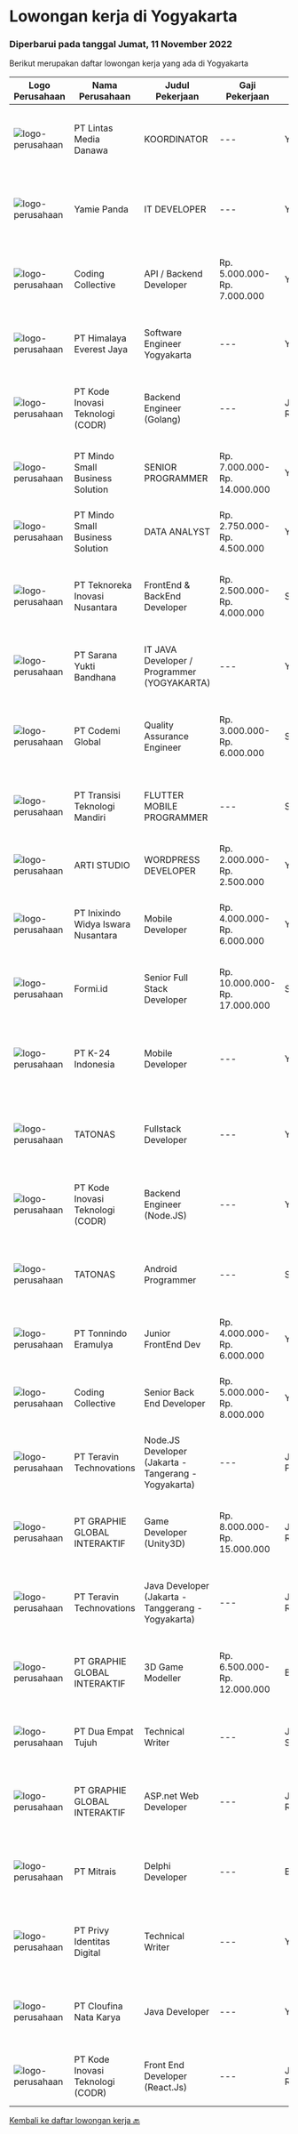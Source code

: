 
  # Lowongan kerja di Yogyakarta

  ### Diperbarui pada tanggal Jumat, 11 November 2022

  Berikut merupakan daftar lowongan kerja yang ada di Yogyakarta

  |Logo Perusahaan | Nama Perusahaan | Judul Pekerjaan | Gaji Pekerjaan | Lokasi | Deskripsi | Tanggal diunggah | Pranala |
  | -------------- | --------------- | --------------- | --------- | --------- | -------------- | ------- | ----------- |
  |![logo-perusahaan](https://image-service-cdn.seek.com.au/4cc5b4edd8a09fb41741a122f57ee79a81b9a89e/ee4dce1061f3f616224767ad58cb2fc751b8d2dc)|PT Lintas Media Danawa|KOORDINATOR|---|Yogyakarta|Kualifikasi: Sehat jasmani dan rohani b. Usia maksimal 35 Tahun pada saat recruitmen Pendidikan minimum SMK telekomunikasi jaringan Berpengalaman atau...|Kamis, 10 November 2022|https://www.jobstreet.co.id/id/job/koordinator-4088680?token=0~e5e4b727-a831-4a69-b583-6b7406f51ed4&sectionRank=1&jobId=jobstreet-id-job-4088680|
|![logo-perusahaan](https://image-service-cdn.seek.com.au/98d4a7ef5b68bd2dca79a00639eddfdeaecd4cd3/ee4dce1061f3f616224767ad58cb2fc751b8d2dc)|Yamie Panda|IT DEVELOPER|---|Yogyakarta|kami membutuhkan kandidat untuk menempati posisi IT DEVELOPER, Kualifikasi yang kami butuhkan adalah : Pendidikan min DIII/S1 Memiliki pengalaman yang...|Rabu, 09 November 2022|https://www.jobstreet.co.id/id/job/it-developer-4087360?token=0~e5e4b727-a831-4a69-b583-6b7406f51ed4&sectionRank=2&jobId=jobstreet-id-job-4087360|
|![logo-perusahaan](https://image-service-cdn.seek.com.au/24a7297959412a4000416265921f6daa6368513d/ee4dce1061f3f616224767ad58cb2fc751b8d2dc)|Coding Collective|API / Backend Developer|Rp. 5.000.000-Rp. 7.000.000|Yogyakarta|Qualification Minimum 2 years experience and has strong skill in PHP and Node Js with object-oriented programming RESTful services and PHP or Node Js,...|Kamis, 10 November 2022|https://www.jobstreet.co.id/id/job/api-backend-developer-4088784?token=0~e5e4b727-a831-4a69-b583-6b7406f51ed4&sectionRank=3&jobId=jobstreet-id-job-4088784|
|![logo-perusahaan](https://image-service-cdn.seek.com.au/918057ce7efa9e47b516240b9a1604a6c65ba38c/ee4dce1061f3f616224767ad58cb2fc751b8d2dc)|PT Himalaya Everest Jaya|Software Engineer Yogyakarta|---|Yogyakarta|Job Description : Explore new technology Build reusable code &amp; libraries for future use Collaborate develop new feature Apply Backend best...|Kamis, 10 November 2022|https://www.jobstreet.co.id/id/job/software-engineer-yogyakarta-4088654?token=0~e5e4b727-a831-4a69-b583-6b7406f51ed4&sectionRank=4&jobId=jobstreet-id-job-4088654|
|![logo-perusahaan](https://image-service-cdn.seek.com.au/6d97a4ffe0f325e8e84b260a2064eead4009eff7/ee4dce1061f3f616224767ad58cb2fc751b8d2dc)|PT Kode Inovasi Teknologi (CODR)|Backend Engineer (Golang)|---|Jakarta Raya|Requirements: Candidate must possess at least Bachelor's Degree in Engineering (Computer/Telecommunication), Computer Science/Information Technology...|Kamis, 10 November 2022|https://www.jobstreet.co.id/id/job/backend-engineer-golang-4082060?token=0~e5e4b727-a831-4a69-b583-6b7406f51ed4&sectionRank=5&jobId=jobstreet-id-job-4082060|
|![logo-perusahaan](https://i.ibb.co/sqvTCh9/112815900-stock-vector-no-image-available-icon-flat-vector.webp)|PT Mindo Small Business Solution|SENIOR PROGRAMMER|Rp. 7.000.000-Rp. 14.000.000|Yogyakarta|Qualifications: Expertise in one of these Programming languages is a must (python, PHP or Golang). Good analytical skills and ability to follow the...|Kamis, 10 November 2022|https://www.jobstreet.co.id/id/job/senior-programmer-4100816?token=0~e5e4b727-a831-4a69-b583-6b7406f51ed4&sectionRank=6&jobId=jobstreet-id-job-4100816|
|![logo-perusahaan](https://i.ibb.co/sqvTCh9/112815900-stock-vector-no-image-available-icon-flat-vector.webp)|PT Mindo Small Business Solution|DATA ANALYST|Rp. 2.750.000-Rp. 4.500.000|Yogyakarta|Job Descriptions: Research redirects, click rate, SERP, and other OTA visibility metrics​.​ Research, interpret &amp; analyze OTA market and trends....|Kamis, 10 November 2022|https://www.jobstreet.co.id/id/job/data-analyst-4100817?token=0~e5e4b727-a831-4a69-b583-6b7406f51ed4&sectionRank=7&jobId=jobstreet-id-job-4100817|
|![logo-perusahaan](https://image-service-cdn.seek.com.au/e23d7e1de020250142844eea3a67fd777113cb9b/ee4dce1061f3f616224767ad58cb2fc751b8d2dc)|PT Teknoreka Inovasi Nusantara|FrontEnd & BackEnd Developer|Rp. 2.500.000-Rp. 4.000.000|Sleman|Persyaratan :BACKEND LARAVEL1. Min pengalaman 1 tahun2. Mengerti dan dapat menggunakan semua fitur yang tersedia di laravel3. Berpengalaman...|Kamis, 10 November 2022|https://www.jobstreet.co.id/id/job/frontend-backend-developer-4081722?token=0~e5e4b727-a831-4a69-b583-6b7406f51ed4&sectionRank=8&jobId=jobstreet-id-job-4081722|
|![logo-perusahaan](https://image-service-cdn.seek.com.au/868f63a64728404e8b7a87891ab0870227c37649/ee4dce1061f3f616224767ad58cb2fc751b8d2dc)|PT Sarana Yukti Bandhana|IT JAVA Developer / Programmer (YOGYAKARTA)|---|Yogyakarta|Requirements : Have Passion in programming Possess a strong logical &amp; analytical skill in developing software Have knowledge with Postgre, Oracle,...|Selasa, 08 November 2022|https://www.jobstreet.co.id/id/job/it-java-developer-programmer-yogyakarta-4078297?token=0~e5e4b727-a831-4a69-b583-6b7406f51ed4&sectionRank=9&jobId=jobstreet-id-job-4078297|
|![logo-perusahaan](https://image-service-cdn.seek.com.au/8149326804c05fbb07b7e748fec1155fc8788f12/ee4dce1061f3f616224767ad58cb2fc751b8d2dc)|PT Codemi Global|Quality Assurance Engineer|Rp. 3.000.000-Rp. 6.000.000|Sleman|Requirements 1+ years of work experience as a QA engineer Hands-on in replicate issues/bugs Hands-on experience in testing mobile or/and web...|Rabu, 09 November 2022|https://www.jobstreet.co.id/id/job/quality-assurance-engineer-4100521?token=0~e5e4b727-a831-4a69-b583-6b7406f51ed4&sectionRank=10&jobId=jobstreet-id-job-4100521|
|![logo-perusahaan](https://image-service-cdn.seek.com.au/b282dd8b9ab3571cdc718527a8470c39dde8a380/ee4dce1061f3f616224767ad58cb2fc751b8d2dc)|PT Transisi Teknologi Mandiri|FLUTTER MOBILE PROGRAMMER|---|Sleman|Deskripsi Pekerjaan: Mengembangan mobile app dengan menggunakan framework flutter Melakukan riset teknologi terbaru untuk memaksimalkan aplikasi yang...|Kamis, 10 November 2022|https://www.jobstreet.co.id/id/job/flutter-mobile-programmer-4101275?token=0~e5e4b727-a831-4a69-b583-6b7406f51ed4&sectionRank=11&jobId=jobstreet-id-job-4101275|
|![logo-perusahaan](https://i.ibb.co/sqvTCh9/112815900-stock-vector-no-image-available-icon-flat-vector.webp)|ARTI STUDIO|WORDPRESS DEVELOPER|Rp. 2.000.000-Rp. 2.500.000|Yogyakarta|We're Hiring!WORDPRESS DEVELOPER | PART TIME | REMOTE JOBFULLY REMOTEExperience / Skills: Memahami HTML, CSS, JS, AJAX dan Query dasar pengembangan...|Kamis, 10 November 2022|https://www.jobstreet.co.id/id/job/wordpress-developer-4102142?token=0~e5e4b727-a831-4a69-b583-6b7406f51ed4&sectionRank=12&jobId=jobstreet-id-job-4102142|
|![logo-perusahaan](https://image-service-cdn.seek.com.au/517d13e469b6266fbbf8bfe0dea8e6ee1a5d07b3/ee4dce1061f3f616224767ad58cb2fc751b8d2dc)|PT Inixindo Widya Iswara Nusantara|Mobile Developer|Rp. 4.000.000-Rp. 6.000.000|Yogyakarta|Mengembangkan aplikasi berbasis mobile Melakukan test integrasi sistem Persyaratan Berpengalaman dengan: Android Studio, React Native (Redux, State...|Kamis, 10 November 2022|https://www.jobstreet.co.id/id/job/mobile-developer-4101431?token=0~e5e4b727-a831-4a69-b583-6b7406f51ed4&sectionRank=13&jobId=jobstreet-id-job-4101431|
|![logo-perusahaan](https://image-service-cdn.seek.com.au/9d9bceed599016ae856634250bba7b02c53ad40d/ee4dce1061f3f616224767ad58cb2fc751b8d2dc)|Formi.id|Senior Full Stack Developer|Rp. 10.000.000-Rp. 17.000.000|Sleman|We believe that oral care should be accessible to everyone, no matter where you live or how much money you make. Formi is a health-tech startup in its...|Rabu, 09 November 2022|https://www.jobstreet.co.id/id/job/senior-full-stack-developer-4088085?token=0~e5e4b727-a831-4a69-b583-6b7406f51ed4&sectionRank=14&jobId=jobstreet-id-job-4088085|
|![logo-perusahaan](https://image-service-cdn.seek.com.au/73afeadf1749c79edcf1d1b4f6ba6dbb1684b721/ee4dce1061f3f616224767ad58cb2fc751b8d2dc)|PT K-24 Indonesia|Mobile Developer|---|Yogyakarta|Mendiskusikan persyaratan yang diajukan klien dan menawarkan solusi untuk rekan kerja. Mengembangkan application programming interfaces (APIs) untuk...|Kamis, 10 November 2022|https://www.jobstreet.co.id/id/job/mobile-developer-4082131?token=0~e5e4b727-a831-4a69-b583-6b7406f51ed4&sectionRank=15&jobId=jobstreet-id-job-4082131|
|![logo-perusahaan](https://image-service-cdn.seek.com.au/4288b082773880938e2eff9b757c4c15b9e9b4f7/ee4dce1061f3f616224767ad58cb2fc751b8d2dc)|TATONAS|Fullstack Developer|---|Yogyakarta|Pendidikan D3 atau S1 Ilmu komputer, Teknik Komputer, Teknologi Informasi atau yang setara Berpengalaman Develop C# Windows Applications Berpengalaman...|Senin, 07 November 2022|https://www.jobstreet.co.id/id/job/fullstack-developer-4096611?token=0~e5e4b727-a831-4a69-b583-6b7406f51ed4&sectionRank=16&jobId=jobstreet-id-job-4096611|
|![logo-perusahaan](https://image-service-cdn.seek.com.au/f9a43488fb6cd9c390e0bc30837cba2409c40d5b/ee4dce1061f3f616224767ad58cb2fc751b8d2dc)|PT Kode Inovasi Teknologi (CODR)|Backend Engineer (Node.JS)|---|Yogyakarta|Requirements: Candidate must possess at least Bachelor's Degree in Engineering (Computer/Telecommunication), Computer Science/Information Technology...|Selasa, 08 November 2022|https://www.jobstreet.co.id/id/job/backend-engineer-node.js-4097631?token=0~e5e4b727-a831-4a69-b583-6b7406f51ed4&sectionRank=17&jobId=jobstreet-id-job-4097631|
|![logo-perusahaan](https://image-service-cdn.seek.com.au/4288b082773880938e2eff9b757c4c15b9e9b4f7/ee4dce1061f3f616224767ad58cb2fc751b8d2dc)|TATONAS|Android Programmer|---|Sleman|Kualifikasi: Pendidikan D3 atau S1 Ilmu Komputer, Teknik Komputer, Teknologi Informasi atau yang setara Menguasai MySQL Server Pengalaman minimal 2...|Rabu, 09 November 2022|https://www.jobstreet.co.id/id/job/android-programmer-4087346?token=0~e5e4b727-a831-4a69-b583-6b7406f51ed4&sectionRank=18&jobId=jobstreet-id-job-4087346|
|![logo-perusahaan](https://image-service-cdn.seek.com.au/af0b48de153adededde11f1779122ba9cf67e263/ee4dce1061f3f616224767ad58cb2fc751b8d2dc)|PT Tonnindo Eramulya|Junior FrontEnd Dev|Rp. 4.000.000-Rp. 6.000.000|Yogyakarta|Minimum 1 year experience in HTML &amp; CSS &amp; Javascript  Minimum 1 year experience in REST API JSON Experience in React JS / Vue JS / Bootstrap...|Senin, 07 November 2022|https://www.jobstreet.co.id/id/job/junior-frontend-dev-4095836?token=0~e5e4b727-a831-4a69-b583-6b7406f51ed4&sectionRank=19&jobId=jobstreet-id-job-4095836|
|![logo-perusahaan](https://image-service-cdn.seek.com.au/4fddfd60b14a8dda81ad69840105bea3030f5eb5/ee4dce1061f3f616224767ad58cb2fc751b8d2dc)|Coding Collective|Senior Back End Developer|Rp. 5.000.000-Rp. 8.000.000|Yogyakarta|This position is only open for On-Site Working in Yogyakarta. There is no Remote working opportunity right now.Posisi ini hanya terbuka untuk...|Senin, 07 November 2022|https://www.jobstreet.co.id/id/job/senior-back-end-developer-4096064?token=0~e5e4b727-a831-4a69-b583-6b7406f51ed4&sectionRank=20&jobId=jobstreet-id-job-4096064|
|![logo-perusahaan](https://image-service-cdn.seek.com.au/00c5fccd7e7da99c6c551506f244b709f37b24cb/ee4dce1061f3f616224767ad58cb2fc751b8d2dc)|PT Teravin Technovations|Node.JS Developer (Jakarta -  Tangerang - Yogyakarta)|---|Jakarta Pusat|Requirements: Minimum 1 year experience in using Node.Js Candidate must possess at least Bachelor Degree Good in English Creative Person, problem...|Rabu, 09 November 2022|https://www.jobstreet.co.id/id/job/node.js-developer-jakarta-tangerang-yogyakarta-4079921?token=0~e5e4b727-a831-4a69-b583-6b7406f51ed4&sectionRank=21&jobId=jobstreet-id-job-4079921|
|![logo-perusahaan](https://image-service-cdn.seek.com.au/4cf2a680e40684f2c1e45f1d04725525a26ebc67/ee4dce1061f3f616224767ad58cb2fc751b8d2dc)|PT GRAPHIE GLOBAL INTERAKTIF|Game Developer (Unity3D)|Rp. 8.000.000-Rp. 15.000.000|Jakarta Raya|Deskripsi Pekerjaan : Usia maksimal 40 tahun Pendidikan terakhir minimal D3 Menyenangi dunia aplikasi komputer dan pembuatan game Mempunyai kemampuan...|Selasa, 08 November 2022|https://www.jobstreet.co.id/id/job/game-developer-unity3d-4097437?token=0~e5e4b727-a831-4a69-b583-6b7406f51ed4&sectionRank=22&jobId=jobstreet-id-job-4097437|
|![logo-perusahaan](https://image-service-cdn.seek.com.au/00c5fccd7e7da99c6c551506f244b709f37b24cb/ee4dce1061f3f616224767ad58cb2fc751b8d2dc)|PT Teravin Technovations|Java Developer (Jakarta - Tanggerang - Yogyakarta)|---|Jakarta Raya|We are looking for a Java Developer with experience in building high-performing, scalable, enterprise-grade applications. You will be part of a...|Rabu, 09 November 2022|https://www.jobstreet.co.id/id/job/java-developer-jakarta-tanggerang-yogyakarta-4079913?token=0~e5e4b727-a831-4a69-b583-6b7406f51ed4&sectionRank=23&jobId=jobstreet-id-job-4079913|
|![logo-perusahaan](https://image-service-cdn.seek.com.au/f9a751ea24d68e4658d0eb7882e2db58a9b95cb0/ee4dce1061f3f616224767ad58cb2fc751b8d2dc)|PT GRAPHIE GLOBAL INTERAKTIF|3D Game Modeller|Rp. 6.500.000-Rp. 12.000.000|Bali|Job Responsibilities: Creating 3D Model character for game Smoothing a 3D file Editing 3D File UV Unwrap texturing Humanoid Rigging Required Software...|Senin, 07 November 2022|https://www.jobstreet.co.id/id/job/3d-game-modeller-4095478?token=0~e5e4b727-a831-4a69-b583-6b7406f51ed4&sectionRank=24&jobId=jobstreet-id-job-4095478|
|![logo-perusahaan](https://image-service-cdn.seek.com.au/d2d3884bcbeff9e992cca4e05452eaf9f393eaeb/ee4dce1061f3f616224767ad58cb2fc751b8d2dc)|PT Dua Empat Tujuh|Technical Writer|---|Jakarta Selatan|DUTIES: Perform all assigned writing tasks: Organizes, develops, and composer clear, concise and readable technical documents that may include...|Sabtu, 05 November 2022|https://www.jobstreet.co.id/id/job/technical-writer-4083393?token=0~e5e4b727-a831-4a69-b583-6b7406f51ed4&sectionRank=25&jobId=jobstreet-id-job-4083393|
|![logo-perusahaan](https://image-service-cdn.seek.com.au/f9a751ea24d68e4658d0eb7882e2db58a9b95cb0/ee4dce1061f3f616224767ad58cb2fc751b8d2dc)|PT GRAPHIE GLOBAL INTERAKTIF|ASP.net Web Developer|---|Jakarta Raya|Kualifikasi : Diutamakan yang sudah berpengalaman web programming minimal setahun Menyukai pekerjaan coding (pasion in coding) Bersemangat belajar...|Minggu, 06 November 2022|https://www.jobstreet.co.id/id/job/asp.net-web-developer-4084510?token=0~e5e4b727-a831-4a69-b583-6b7406f51ed4&sectionRank=26&jobId=jobstreet-id-job-4084510|
|![logo-perusahaan](https://image-service-cdn.seek.com.au/969b0c47f133a1e0155056a5d964c63953dd6304/ee4dce1061f3f616224767ad58cb2fc751b8d2dc)|PT Mitrais|Delphi Developer|---|Bali|Build your Career with Mitrais!   We're urgently looking for a great Delphi developer who is proficient with the design, production and implementation...|Senin, 07 November 2022|https://www.jobstreet.co.id/id/job/delphi-developer-4077695?token=0~e5e4b727-a831-4a69-b583-6b7406f51ed4&sectionRank=27&jobId=jobstreet-id-job-4077695|
|![logo-perusahaan](https://image-service-cdn.seek.com.au/f4390065daf709507a5268a0164d1e82e2741e2c/ee4dce1061f3f616224767ad58cb2fc751b8d2dc)|PT Privy Identitas Digital|Technical Writer|---|Yogyakarta|Job Requirements:1. Have basic IT knowledge2. Able to perform Project management (Timeline Project, Scrum, and Documentations)3. Able to create...|Jumat, 04 November 2022|https://www.jobstreet.co.id/id/job/technical-writer-4082516?token=0~e5e4b727-a831-4a69-b583-6b7406f51ed4&sectionRank=28&jobId=jobstreet-id-job-4082516|
|![logo-perusahaan](https://image-service-cdn.seek.com.au/025d16fe2ae770da4ba4fb1febfce1b0ea6490be/ee4dce1061f3f616224767ad58cb2fc751b8d2dc)|PT Cloufina Nata Karya|Java Developer|---|Yogyakarta|Kualifikasi : Memiliki Pengalaman mengembangkan Restful API dengan Java Spring Boot. Memiliki pengalaman implementasi menggunakan JPA Memiliki...|Senin, 07 November 2022|https://www.jobstreet.co.id/id/job/java-developer-4095385?token=0~e5e4b727-a831-4a69-b583-6b7406f51ed4&sectionRank=29&jobId=jobstreet-id-job-4095385|
|![logo-perusahaan](https://image-service-cdn.seek.com.au/6d97a4ffe0f325e8e84b260a2064eead4009eff7/ee4dce1061f3f616224767ad58cb2fc751b8d2dc)|PT Kode Inovasi Teknologi (CODR)|Front End Developer (React.Js)|---|Jakarta Raya|We are currently looking for a Yogyakarta/Jakarta-based candidate to fill in as a Front End Developer in our company, with these following...|Senin, 07 November 2022|https://www.jobstreet.co.id/id/job/front-end-developer-react.js-4095757?token=0~e5e4b727-a831-4a69-b583-6b7406f51ed4&sectionRank=30&jobId=jobstreet-id-job-4095757|


  [Kembali ke daftar lowongan kerja 🔙](../README.md#daftar-lowongan-kerja)
  